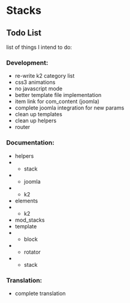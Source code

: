 Stacks
==================

Todo List
---------
list of things I intend to do:

### Development:
- re-write k2 category list
- css3 animations
- no javascript mode
- better template file implementation
- item link for com_content (joomla)
- complete joomla integration for new params
- clean up templates
- clean up helpers
- router

### Documentation:
- helpers
- - stack
- - joomla
- - k2
- elements
- - k2
- mod_stacks
- template
- - block
- - rotator
- - stack

### Translation:
- complete translation